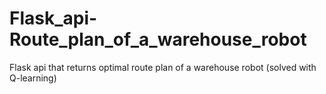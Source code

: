 # Flask_api-Route_plan_of_a_warehouse_robot
Flask api that returns optimal route plan of a warehouse robot (solved with Q-learning)

